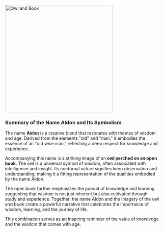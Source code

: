 <img src="https://github.com/user-attachments/assets/5f99a7c7-8b42-4c93-8145-7324d7ef0a6f" alt="Owl and Book" style="width: 350px; height: auto;"/>


### Summary of the Name Aldon and Its Symbolism

The name **Aldon** is a creative blend that resonates with themes of wisdom and age. Derived from the elements "old" and "man," it embodies the essence of an "old wise man," reflecting a deep respect for knowledge and experience.

Accompanying this name is a striking image of an **owl perched on an open book**. The owl is a universal symbol of wisdom, often associated with intelligence and insight. Its nocturnal nature signifies keen observation and understanding, making it a fitting representation of the qualities embodied by the name Aldon.

The open book further emphasizes the pursuit of knowledge and learning, suggesting that wisdom is not just inherent but also cultivated through study and experience. Together, the name Aldon and the imagery of the owl and book create a powerful narrative that celebrates the importance of wisdom, learning, and the journey of life.

This combination serves as an inspiring reminder of the value of knowledge and the wisdom that comes with age.

